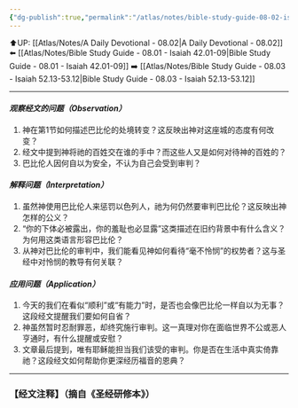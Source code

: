 ```yaml
---
{"dg-publish":true,"permalink":"/atlas/notes/bible-study-guide-08-02-isaiah-47/"}
---
```


⬆️UP: [[Atlas/Notes/A Daily Devotional - 08.02\|A Daily Devotional - 08.02]]
⬅️ [[Atlas/Notes/Bible Study Guide - 08.01 - Isaiah 42.01-09\|Bible Study Guide - 08.01 - Isaiah 42.01-09]]
➡️ [[Atlas/Notes/Bible Study Guide - 08.03 - Isaiah 52.13-53.12\|Bible Study Guide - 08.03 - Isaiah 52.13-53.12]] 

---

#### *观察经文的问题（Observation）*

1. 神在第1节如何描述巴比伦的处境转变？这反映出神对这座城的态度有何改变？
2. 经文中提到神将祂的百姓交在谁的手中？而这些人又是如何对待神的百姓的？
3. 巴比伦人因何自以为安全，不认为自己会受到审判？

#### *解释问题（Interpretation）*

1. 虽然神使用巴比伦人来惩罚以色列人，祂为何仍然要审判巴比伦？这反映出神怎样的公义？
2. “你的下体必被露出，你的羞耻也必显露”这类描述在旧约背景中有什么含义？为何用这类语言形容巴比伦？
3. 从神对巴比伦的审判中，我们能看见神如何看待“毫不怜悯”的权势者？这与圣经中对怜悯的教导有何关联？

#### *应用问题（Application）*

1. 今天的我们在看似“顺利”或“有能力”时，是否也会像巴比伦一样自以为无事？这段经文提醒我们要如何自省？
2. 神虽然暂时忍耐罪恶，却终究施行审判。这一真理对你在面临世界不公或恶人亨通时，有什么提醒或安慰？
3. 文章最后提到，唯有耶稣能担当我们该受的审判。你是否在生活中真实倚靠祂？这段经文如何帮助你更深经历福音的恩典？

---
### 【经文注释】（摘自《圣经研修本》）

